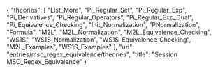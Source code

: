 {
    "theories": [
        "List_More",
        "Pi_Regular_Set",
        "Pi_Regular_Exp",
        "Pi_Derivatives",
        "Pi_Regular_Operators",
        "Pi_Regular_Exp_Dual",
        "Pi_Equivalence_Checking",
        "Init_Normalization",
        "PNormalization",
        "Formula",
        "M2L",
        "M2L_Normalization",
        "M2L_Equivalence_Checking",
        "WS1S",
        "WS1S_Normalization",
        "WS1S_Equivalence_Checking",
        "M2L_Examples",
        "WS1S_Examples"
    ],
    "url": "entries/mso_regex_equivalence/theories",
    "title": "Session MSO_Regex_Equivalence"
}